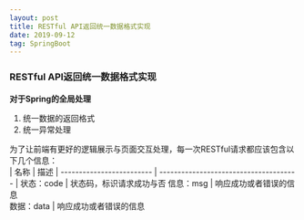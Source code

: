 ```yaml
---
layout: post
title: RESTful API返回统一数据格式实现
date: 2019-09-12
tag: SpringBoot
---
```

### RESTful API返回统一数据格式实现

**对于Spring的全局处理**
1. 统一数据的返回格式
2. 统一异常处理

为了让前端有更好的逻辑展示与页面交互处理，每一次RESTful请求都应该包含以下几个信息：<br>
| 名称                      | 描述                   |
------------------------- | -------------------------------------- |
状态：code                   | 状态码，标识请求成功与否 
信息：msg                    | 响应成功或者错误的信息   
 数据：data                   | 响应成功或者错误的信息   